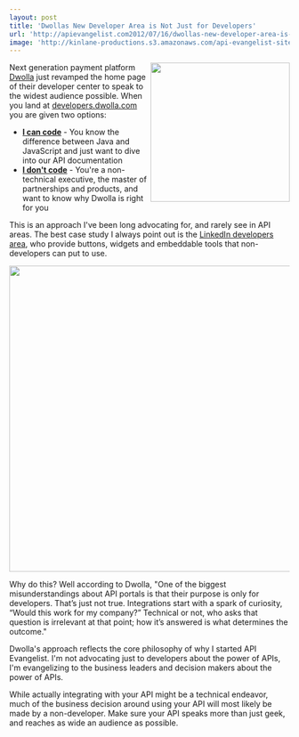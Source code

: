 ```yaml
---
layout: post
title: 'Dwollas New Developer Area is Not Just for Developers'
url: 'http://apievangelist.com2012/07/16/dwollas-new-developer-area-is-not-just-for-developers/'
image: 'http://kinlane-productions.s3.amazonaws.com/api-evangelist-site/blog/dwolla-logo.jpeg'
---
```



<p>
     <img src="http://kinlane-productions.s3.amazonaws.com/api-evangelist/dwolla/dwolla-logo.jpeg"  width="250" align="right" />
</p>
<p>
     Next generation payment platform <a title="Dwolla" href="/admin/blog/dwolla.com">Dwolla</a> just revamped the home page of their developer center to speak to the widest audience possible. When you land at <a title="developers.dwolla.com" href="http://developers.dwolla.com">developers.dwolla.com</a> you are given two options:
</p>
<ul >
     <li>
          <strong><a title="I can code" href="http://developers.dwolla.com/dev">I can code</a></strong> - You know the difference between Java and JavaScript and just want to dive into our API documentation
     </li>
     <li>
          <strong><a title="I don't code" href="http://developers.dwolla.com/bd/why">I don't code</a></strong> - You're a non-technical executive, the master of partnerships and products, and want to know why Dwolla is right for you
     </li>
</ul>
<p>
     This is an approach I've been long advocating for, and rarely see in API areas. The best case study I always point out is the <a title="LinkedIn developers area" href="https://developer.linkedin.com/">LinkedIn developers area</a>, who provide buttons, widgets and embeddable tools that non-developers can put to use.
</p>
<p>
     <a href="http://developers.dwolla.com/"><img src="http://kinlane-productions.s3.amazonaws.com/api-evangelist/dwolla/Dwolla-Developer-Area.png"  width="550" /></a>
</p>
<p>
     Why do this? Well according to Dwolla, "One of the biggest misunderstandings about API portals is that their purpose is only for developers. That’s just not true. Integrations start with a spark of curiosity, “Would this work for my company?” Technical or not, who asks that question is irrelevant at that point; how it’s answered is what determines the outcome."
</p>
<p>
     Dwolla's approach reflects the core philosophy of why I started API Evangelist. I'm not advocating just to developers about the power of APIs, I'm evangelizing to the business leaders and decision makers about the power of APIs.
</p>
<p>
     While actually integrating with your API might be a technical endeavor, much of the business decision around using your API will most likely be made by a non-developer. Make sure your API speaks more than just geek, and reaches as wide an audience as possible.
</p>
